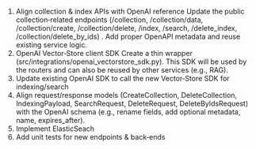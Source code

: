 1. Align collection & index APIs with OpenAI reference
   Update the public collection‑related endpoints (/collection, /collection/data, /collection/create, /collection/delete, /index, /search, /delete_index, /collection/delete_by_ids) . Add proper OpenAPI metadata and reuse existing service logic.
2. OpenAI Vector‑Store client SDK
   Create a thin wrapper (src/integrations/openai_vectorstore_sdk.py). This SDK will be used by the routers and can also be reused by other services (e.g., RAG).
3. Update existing OpenAI SDK to call the new Vector‑Store SDK for indexing/search
4. Align request/response models (CreateCollection, DeleteCollection, IndexingPayload, SearchRequest, DeleteRequest, DeleteByIdsRequest) with the OpenAI schema (e.g., rename fields, add optional metadata, name, expires_after).
5. Implement ElasticSeach
6. Add unit tests for new endpoints & back‑ends

